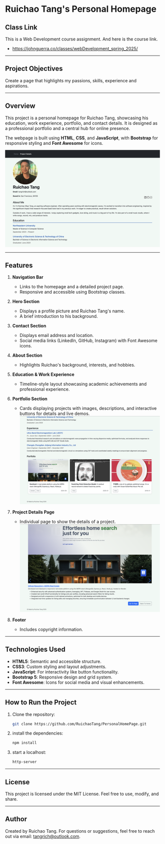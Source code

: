 # Ruichao Tang's Personal Homepage

## Class Link
This is a Web Development course assignment. And here is the course link.
  - https://johnguerra.co/classes/webDevelopment_spring_2025/

---
## Project Objectives
Create a page that highlights my passions, skills, experience and aspirations.

---
## Overview
This project is a personal homepage for Ruichao Tang, showcasing his education, work experience, portfolio, and contact details. It is designed as a professional portfolio and a central hub for online presence.

The webpage is built using **HTML**, **CSS**, and **JavaScript**, with **Bootstrap** for responsive styling and **Font Awesome** for icons.

![Project 1 Screenshot 1](https://github.com/RuichaoTang/PersonalHomePage/blob/408d01ed9e69e175d83bcbfac7afc2b92b95496c/Screenshots/screenshot1.png?raw=true)

---

## Features
1. **Navigation Bar**
   - Links to the homepage and a detailed project page.
   - Responsive and accessible using Bootstrap classes.

2. **Hero Section**
   - Displays a profile picture and Ruichao Tang's name.
   - A brief introduction to his background.

3. **Contact Section**
   - Displays email address and location.
   - Social media links (LinkedIn, GitHub, Instagram) with Font Awesome icons.

4. **About Section**
   - Highlights Ruichao's background, interests, and hobbies.

5. **Education & Work Experience**
   - Timeline-style layout showcasing academic achievements and professional experience.

6. **Portfolio Section**
   - Cards displaying projects with images, descriptions, and interactive buttons for details and live demos.
    ![Project 1 Screenshot 2](https://github.com/RuichaoTang/PersonalHomePage/blob/408d01ed9e69e175d83bcbfac7afc2b92b95496c/Screenshots/screenshot2.png?raw=true)

7. **Project Details Page**
   - Individual page to show the details of a project.
   ![Project 1 Screenshot 3](https://github.com/RuichaoTang/PersonalHomePage/blob/408d01ed9e69e175d83bcbfac7afc2b92b95496c/Screenshots/screenshot3.png?raw=true)

9. **Footer**
   - Includes copyright information.

---

## Technologies Used
- **HTML5**: Semantic and accessible structure.
- **CSS3**: Custom styling and layout adjustments.
- **JavaScript**: For interactivity like button functionality.
- **Bootstrap 5**: Responsive design and grid system.
- **Font Awesome**: Icons for social media and visual enhancements.

---


## How to Run the Project
1. Clone the repository:
   ```bash
   git clone https://github.com/RuichaoTang/PersonalHomePage.git
2. install the dependencies:
   ```bash
   npm install
3. start a localhost:
   ```bash
   http-server

---
## License

This project is licensed under the MIT License. Feel free to use, modify, and share.

---
## Author
Created by Ruichao Tang.
For questions or suggestions, feel free to reach out via email: tangrich@outlook.com.
